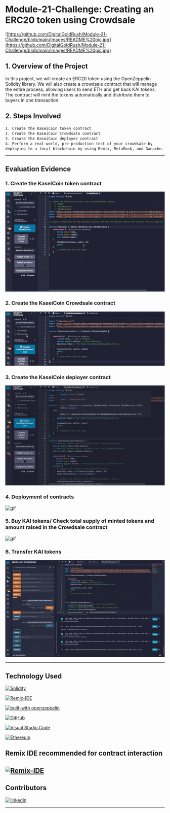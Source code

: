 # Module-21-Challenge: Creating an ERC20 token using Crowdsale

![https://github.com/DigitalGoldRush/Module-21-Challenge/blob/main/Images/README%20pic.jpg](https://github.com/DigitalGoldRush/Module-21-Challenge/blob/main/Images/README%20pic.jpg)

## 1. Overview of the Project

In this project, we will create an ERC20 token using the OpenZeppelin Solidity library. We will also create a crowdsale contract that will manage the entire process, allowing users to send ETH and get back KAI tokens. The contract will mint the tokens automatically and distribute them to buyers in one transaction.

## 2. Steps Involved

    1. Create the KaseiCoin token contract
    2. Create the KaseiCoin Crowdsale contract
    3. Create the KaseiCoin deployer contract
    4. Perform a real-world, pre-production test of your crowdsale by deploying to a local blockchain by using Remix, MetaMask, and Ganache.

---

## Evaluation Evidence

### 1. Create the KaseiCoin token contract

![gif](https://github.com/DigitalGoldRush/Module-21-Challenge/blob/main/Images/KaseiCoin%20Token%20Contract%20successfully%20compiled.gif)

### 2. Create the KaseiCoin Crowdsale contract

![gif](https://github.com/DigitalGoldRush/Module-21-Challenge/blob/main/Images/KaseiCoin%20Crowdsale%20Contract%20compiler.gif)

### 3. Create the KaseiCoin deployer contract

![gif](https://github.com/DigitalGoldRush/Module-21-Challenge/blob/main/Images/Kaisei%20coin%20Deployer%20contract%20successfully%20compiled%402x.jpg)

### 4. Deployment of contracts

![gif](https://github.com/DigitalGoldRush/Module-21-Challenge/blob/main/Images/contract%20deployments.gif)

### 5. Buy KAI tokens/ Check total supply of minted tokens and amount raised in the Crowdsale contract

![gif](https://github.com/DigitalGoldRush/Module-21-Challenge/blob/main/Images/buy%20KAI%20tokens.gif)

### 6. Transfer KAI tokens

![gif](https://github.com/DigitalGoldRush/Module-21-Challenge/blob/main/Images/transfer%20KAI.gif)


---

## Technology Used

[![Solidity](https://img.shields.io/badge/Solidity-000000?style=for-the-badge&logo=solidity&logoColor=white)](https://docs.soliditylang.org/en/v0.8.7/)

[![Remix-IDE](https://img.shields.io/badge/Remix_IDE-1989b9?style=for-the-badge&logo=remix&logoColor=white)](https://remix.ethereum.org/)

[![built-with openzeppelin](https://img.shields.io/badge/built%20with-OpenZeppelin-3677FF)](https://docs.openzeppelin.com/)

[![GitHub](https://img.shields.io/badge/github-%23121011.svg?style=for-the-badge&logo=github&logoColor=white)](https://github.com/DigitalGoldRush?tab=repositories)

[![Visual Studio Code](https://img.shields.io/badge/Visual%20Studio%20Code-007ACC?style=for-the-badge&logo=visual-studio-code&logoColor=white)](https://code.visualstudio.com/)

[![Ethereum](https://img.shields.io/badge/Ethereum-3C3C3D?style=for-the-badge&logo=ethereum&logoColor=white)](https://ethereum.org/en/developers/docs/evm/)

## Remix IDE recommended for contract interaction

[![Remix-IDE](https://img.shields.io/badge/Remix_IDE-1989b9?style=for-the-badge&logo=remix&logoColor=white)](https://remix.ethereum.org/)
---

## Contributors

[![linkedin](https://img.shields.io/badge/Michael_Dionne-LinkedIn-blue)](https://www.linkedin.com/in/michael-dionne-b2a1b61b/)

---
